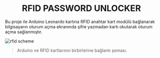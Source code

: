 <h1 align="center"> RFID PASSWORD UNLOCKER </h1>

Bu proje ile Arduino Leonardo kartına RFID anahtar kart modülü bağlanarak bilgisayarın oturum açma ekranında şifre yazmadan kartı okutarak oturum açma sağlanmıştır.

![rfid scheme](https://user-images.githubusercontent.com/43812088/144640306-89fe44ac-c3fe-4e2b-ba73-4029236de07d.png)
> Arduino ve RFID kartlarının birbirlerine bağlantı şeması.
